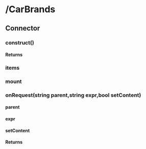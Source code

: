 # /CarBrands

## Connector
### construct()
#### Returns
### items
### mount
### onRequest(string parent,string expr,bool setContent)
#### parent
#### expr
#### setContent
#### Returns
